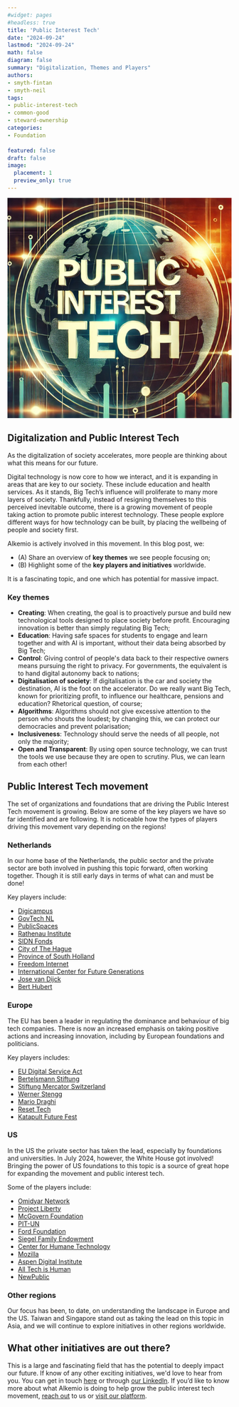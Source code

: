 ```yaml
---
#widget: pages
#headless: true
title: 'Public Interest Tech'
date: "2024-09-24"
lastmod: "2024-09-24"
math: false
diagram: false
summary: "Digitalization, Themes and Players"
authors:
- smyth-fintan
- smyth-neil
tags:
- public-interest-tech
- common-good
- steward-ownership
categories:
- Foundation

featured: false
draft: false
image:
  placement: 1
  preview_only: true
---
```


![](./featured.png)

## Digitalization and Public Interest Tech

As the digitalization of society accelerates, more people are thinking about what this means for our future.

Digital technology is now core to how we interact, and it is expanding in areas that are key to our society. These include education and health services. As it stands, Big Tech’s influence will proliferate to many more layers of society. Thankfully, instead of resigning themselves to this perceived inevitable outcome, there is a growing movement of people taking action to promote public interest technology. These people explore different ways for how technology can be built, by placing the wellbeing of people and society first.

Alkemio is actively involved in this movement. In this blog post, we:
* (A) Share an overview of **key themes** we see people focusing on;
* (B) Highlight some of the **key players and initiatives** worldwide. 

It is a fascinating topic, and one which has potential for massive impact.

### **Key themes** 

* **Creating**: When creating, the goal is to proactively pursue and build new technological tools designed to place society before profit. Encouraging innovation is better than simply regulating Big Tech;
* **Education**: Having safe spaces for students to engage and learn together and with AI is important, without their data being absorbed by Big Tech;
* **Control**: Giving control of people's data back to their respective owners means pursuing the right to privacy. For governments, the equivalent is to hand digital autonomy back to nations;
* **Digitalisation of society**: If digitalisation is the car and society the destination, AI is the foot on the accelerator. Do we really want Big Tech, known for prioritizing profit, to influence our healthcare, pensions and education? Rhetorical question, of course;
* **Algorithms**: Algorithms should not give excessive attention to the person who shouts the loudest; by changing this, we can protect our democracies and prevent polarisation;
* **Inclusiveness**: Technology should serve the needs of all people, not only the majority;
* **Open and Transparent**: By using open source technology, we can trust the tools we use because they are open to scrutiny. Plus, we can learn from each other!


## **Public Interest Tech movement**
The set of organizations and foundations that are driving the Public Interest Tech movement is growing. Below are some of the key players we have so far identified and are following. It is noticeable how the types of players driving this movement vary depending on the regions!


### **Netherlands**
In our home base of the Netherlands, the public sector and the private sector are both involved in pushing this topic forward, often working together. Though it is still early days in terms of what can and must be done! 

Key players include:
- [Digicampus](https://digicampus.tech)
- [GovTech NL](https://www.govtechnl.nl)
- [PublicSpaces](https://english.publicspaces.net)
- [Rathenau Institute](https://www.rathenau.nl/en)
- [SIDN Fonds](https://www.sidn.nl/en/about-sidn/sidn-fund)
- [City of The Hague](https://www.denhaag.nl/en/)
- [Province of South Holland](https://www.zuid-holland.nl)
- [Freedom Internet](https://www.freedominternet.org/about-us)
- [International Center for Future Generations](https://icfg.eu)
- [Jose van Dijck](https://www.uu.nl/staff/JFTMvanDijck)
- [Bert Hubert](https://berthub.eu)


### **Europe**
The EU has been a leader in regulating the dominance and behaviour of big tech companies. There is now an increased emphasis on taking positive actions and increasing innovation, including by European foundations and politicians. 

Key players includes:
- [EU Digital Service Act](https://commission.europa.eu/strategy-and-policy/priorities-2019-2024/europe-fit-digital-age/digital-services-act_en#:~:text=Digital%20Services%20Act%20(DSA)%20overview,and%20the%20spread%20of%20disinformation.)
- [Bertelsmann Stiftung](https://www.bertelsmann-stiftung.de/en/home)
- [Stiftung Mercator Switzerland](https://www.stiftung-mercator.ch)
- [Werner Stengg](https://cerre.eu/biographies/werner-stengg/)
- [Mario Draghi](https://www.britannica.com/biography/Mario-Draghi)
- [Reset Tech](https://www.reset.tech)
- [Katapult Future Fest](https://katapultfuturefest.com)


### **US**
In the US the private sector has taken the lead, especially by foundations and universities. In July 2024, however, the White House got involved! Bringing the power of US foundations to this topic is a source of great hope for expanding the movement and public interest tech. 

Some of the players include:
- [Omidyar Network](https://omidyar.com)
- [Project Liberty](https://www.projectliberty.io)
- [McGovern Foundation](https://www.mcgovernfoundation.org.au)
- [PIT-UN](https://pitcases.org)
- [Ford Foundation](https://www.fordfoundation.org)
- [Siegel Family Endowment](https://www.siegelendowment.org)
- [Center for Humane Technology](https://www.humanetech.com)
- [Mozilla](https://www.mozilla.org/en-GB/?v=1)
- [Aspen Digital Institute](https://www.aspendigital.org)
- [All Tech is Human](https://alltechishuman.org)
- [NewPublic](https://newpublic.org)


### **Other regions**
Our focus has been, to date, on understanding the landscape in Europe and the US. Taiwan and Singapore stand out as taking the lead on this topic in Asia, and we will continue to explore initiatives in other regions worldwide.

## What other initiatives are out there?
This is a large and fascinating field that has the potential to deeply impact our future. If know of any other exciting initiatives, we'd love to hear from you. You can get in touch [<u>here</u>](https://www.alkemio.org/contact/) or through [<u>our LinkedIn</u>](https://www.linkedin.com/company/alkemio-foundation/). If you’d like to know more about what Alkemio is doing to help grow the public interest tech movement, [<u>reach out</u>](https://www.alkemio.org/contact/) to us or [<u>visit our platform</u>](https://welcome.alkem.io).
